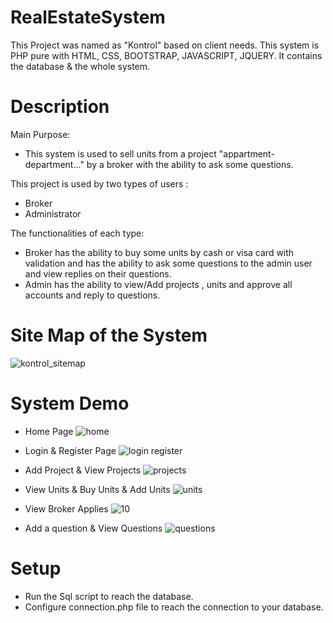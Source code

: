 # RealEstateSystem
This Project was named as "Kontrol" based on client needs. This system is PHP pure with HTML, CSS, BOOTSTRAP, JAVASCRIPT, JQUERY. It contains the database & the whole system.

# Description
Main Purpose:
- This system is used to sell units from a project "appartment-department..." by a broker with the ability to ask some questions.

This project is used by two types of users :
- Broker
- Administrator

The functionalities of each type:

- Broker has the ability to buy some units by cash or visa card with validation and has the ability to ask some questions to the admin user and view replies on their questions.
- Admin has the ability to view/Add projects , units and approve all accounts and reply to questions.

# Site Map of the System
![kontrol_sitemap](https://user-images.githubusercontent.com/48571624/187030143-3dd6660c-6547-490e-9450-b0b9a7d3dc98.png)

# System Demo

- Home Page
![home](https://user-images.githubusercontent.com/48571624/187030739-43ccbea1-5f9d-4256-a5af-40a65b4547d2.jpg)

- Login & Register Page
![login register](https://user-images.githubusercontent.com/48571624/187030825-30939c67-1f43-4c17-be47-ce6bbd72036f.jpg)

- Add Project & View Projects
![projects](https://user-images.githubusercontent.com/48571624/187030927-5a2afe83-f797-40bb-aed9-d8be984c1b1f.jpg)

- View Units & Buy Units & Add Units
![units](https://user-images.githubusercontent.com/48571624/187031044-3b0c2eae-8728-4d6a-9242-3adeb1bbac2f.jpg)

- View Broker Applies
![10](https://user-images.githubusercontent.com/48571624/187030988-696dd416-d82f-4fab-bbea-c948140d100a.jpg)

- Add a question & View Questions
![questions](https://user-images.githubusercontent.com/48571624/187030982-9b6bf591-ba5c-42bb-bee5-c3a971ed3eb5.jpg)

# Setup
- Run the Sql script to reach the database.
- Configure connection.php file to reach the connection to your database.
